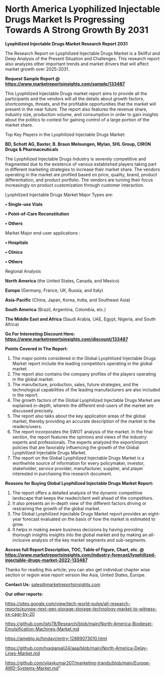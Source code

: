 # North America Lyophilized Injectable Drugs Market Is Progressing Towards A Strong Growth By 2031

<strong>Lyophilized Injectable Drugs Market Research Report 2031</strong>

The Research Report on Lyophilized Injectable Drugs Market is a Skillful and Deep Analysis of the Present Situation and Challenges. This research report also analyzes other important trends and market drivers that will affect market growth over 2025-2031.

<strong>Request Sample Report @ <a href=https://www.marketreportsinsights.com/sample/133487>https://www.marketreportsinsights.com/sample/133487</a></strong>

This Lyophilized Injectable Drugs market report aims to provide all the participants and the vendors will all the details about growth factors, shortcomings, threats, and the profitable opportunities that the market will present in the near future. The report also features the revenue share, industry size, production volume, and consumption in order to gain insights about the politics to contest for gaining control of a large portion of the market share.

Top Key Players in the Lyophilized Injectable Drugs Market:

<strong>BD, Schott AG, Baxter, B. Braun Melsungen, Mylan, SHL Group, CIRON Drugs & Pharmaceuticals</strong>

The Lyophilized Injectable Drugs Industry is severely competitive and fragmented due to the existence of various established players taking part in different marketing strategies to increase their market share. The vendors operating in the market are profiled based on price, quality, brand, product differentiation, and product portfolio. The vendors are turning their focus increasingly on product customization through customer interaction.

Lyophilized Injectable Drugs Market Major Types are:

<strong>• Single-use Vials

• Point-of-Care Reconstitution

• Others</strong>

Market Major end-user applications :

<strong>• Hospitals

• Clinics

• Others</strong>

Regional Analysis

</u><strong><b>North America</b></strong> (the United States, Canada, and Mexico)

<strong><b>Europe </b></strong>(Germany, France, UK, Russia, and Italy)

<strong><b>Asia-Pacific</b></strong> (China, Japan, Korea, India, and Southeast Asia)

<strong><b>South America</b></strong> (Brazil, Argentina, Colombia, etc.)

<strong><b>The Middle East and Africa</b></strong> (Saudi Arabia, UAE, Egypt, Nigeria, and South Africa)

<strong>Go For Interesting Discount Here: <a href=https://www.marketreportsinsights.com/discount/133487>https://www.marketreportsinsights.com/discount/133487</a></strong>

<strong>Points Covered in The Report:</strong>
<ol>
  <li>The major points considered in the Global Lyophilized Injectable Drugs Market report include the leading competitors operating in the global market.</li>
  <li>The report also contains the company profiles of the players operating in the global market.</li>
  <li>The manufacture, production, sales, future strategies, and the technological capabilities of the leading manufacturers are also included in the report.</li>
  <li>The growth factors of the Global Lyophilized Injectable Drugs Market are explained in-depth, wherein the different end-users of the market are discussed precisely.</li>
  <li>The report also talks about the key application areas of the global market, thereby providing an accurate description of the market to the readers/users.</li>
  <li>The report incorporates the SWOT analysis of the market. In the final section, the report features the opinions and views of the industry experts and professionals. The experts analyzed the export/import policies that are favorably influencing the growth of the Global Lyophilized Injectable Drugs Market.</li>
  <li>The report on the Global Lyophilized Injectable Drugs Market is a worthwhile source of information for every policymaker, investor, stakeholder, service provider, manufacturer, supplier, and player interested in purchasing this research document.</li>
</ol>
<strong>Reasons for Buying Global Lyophilized Injectable Drugs Market Report:</strong>

<ol>
  <li>The report offers a detailed analysis of the dynamic competitive landscape that keeps the reader/client well ahead of the competitors.</li>
  <li>It also presents an in-depth view of the different factors driving or restraining the growth of the global market.</li>
  <li>The Global Lyophilized Injectable Drugs Market report provides an eight-year forecast evaluated on the basis of how the market is estimated to grow.</li>
  <li>It helps in making aware business decisions by having providing thorough insights insights into the global market and by making an all-inclusive analysis of the key market segments and sub-segments.</li>
</ol>
<strong>Access full Report Description, TOC, Table of Figure, Chart, etc. @ <a href=https://www.marketreportsinsights.com/industry-forecast/lyophilized-injectable-drugs-market-2022-133487>https://www.marketreportsinsights.com/industry-forecast/lyophilized-injectable-drugs-market-2022-133487</a></strong>


Thanks for reading this article; you can also get individual chapter wise section or region wise report version like Asia, United States, Europe.

<strong>Contact Us:</strong>
sales@marketreportsinsights.com

<strong>Our other reports:</strong>

<a href=https://sites.google.com/view/tech-world-pulse/all-research-reports/europe-next-gen-storage-storage-technology-market-to-witness-xx-cagr-by-20>https://sites.google.com/view/tech-world-pulse/all-research-reports/europe-next-gen-storage-storage-technology-market-to-witness-xx-cagr-by-20</a>

<a href=https://github.com/Ishi78/Research/blob/main/North-America-Biodiesel-Emulsification-Machines-Market.md>https://github.com/Ishi78/Research/blob/main/North-America-Biodiesel-Emulsification-Machines-Market.md</a>

<a href=https://ameblo.jp/hindavi/entry-12889073010.html>https://ameblo.jp/hindavi/entry-12889073010.html</a>

<a href=https://github.com/tyagianjali24/aaa/blob/main/North-America-Delay-Lines-Market.md>https://github.com/tyagianjali24/aaa/blob/main/North-America-Delay-Lines-Market.md</a>

<a href=https://github.com/vijaykumar207/marketing-trands/blob/main/Europe-AWD-Systems-Market.md>https://github.com/vijaykumar207/marketing-trands/blob/main/Europe-AWD-Systems-Market.md</a>"
